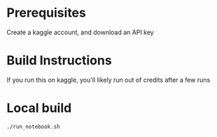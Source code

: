 # Prerequisites
Create a kaggle account, and download an API key


# Build Instructions

If you run this on kaggle, you'll likely run out of credits after a few runs

# Local build
```
./run_notebook.sh
```
